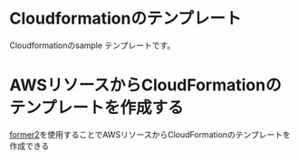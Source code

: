 # Cloudformationのテンプレート

Cloudformationのsample テンプレートです。

# AWSリソースからCloudFormationのテンプレートを作成する

[former2](https://github.com/iann0036/former2)を使用することでAWSリソースからCloudFormationのテンプレートを作成できる
